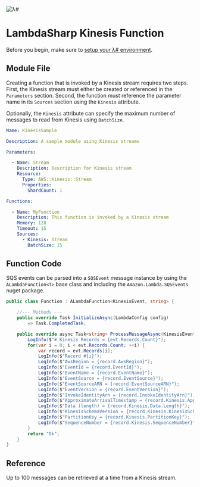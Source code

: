 ![λ#](../../Docs/LambdaSharp_v2_small.png)

# LambdaSharp Kinesis Function

Before you begin, make sure to [setup your λ# environment](../../Bootstrap/).

## Module File

Creating a function that is invoked by a Kinesis stream requires two steps. First, the Kinesis stream must either be created or referenced in the `Parameters` section. Second, the function must reference the parameter name in its `Sources` section using the `Kinesis` attribute.

Optionally, the `Kinesis` attribute can specify the maximum number of messages to read from Kinesis using `BatchSize`.

```yaml
Name: KinesisSample

Description: A sample module using Kinesis streams

Parameters:

  - Name: Stream
    Description: Description for Kinesis stream
    Resource:
      Type: AWS::Kinesis::Stream
      Properties:
        ShardCount: 1

Functions:

  - Name: MyFunction
    Description: This function is invoked by a Kinesis stream
    Memory: 128
    Timeout: 15
    Sources:
      - Kinesis: Stream
        BatchSize: 15
```

## Function Code

SQS events can be parsed into a `SQSEvent` message instance by using the `ALambdaFunction<T>` base class and including the `Amazon.Lambda.SQSEvents` nuget package.

```csharp
public class Function : ALambdaFunction<KinesisEvent, string> {

    //--- Methods ---
    public override Task InitializeAsync(LambdaConfig config)
        => Task.CompletedTask;

    public override async Task<string> ProcessMessageAsync(KinesisEvent evt, ILambdaContext context) {
        LogInfo($"# Kinesis Records = {evt.Records.Count}");
        for(var i = 0; i < evt.Records.Count; ++i) {
            var record = evt.Records[i];
            LogInfo($"Record #{i}");
            LogInfo($"AwsRegion = {record.AwsRegion}");
            LogInfo($"EventId = {record.EventId}");
            LogInfo($"EventName = {record.EventName}");
            LogInfo($"EventSource = {record.EventSource}");
            LogInfo($"EventSourceARN = {record.EventSourceARN}");
            LogInfo($"EventVersion = {record.EventVersion}");
            LogInfo($"InvokeIdentityArn = {record.InvokeIdentityArn}");
            LogInfo($"ApproximateArrivalTimestamp = {record.Kinesis.ApproximateArrivalTimestamp}");
            LogInfo($"Data (length) = {record.Kinesis.Data.Length}");
            LogInfo($"KinesisSchemaVersion = {record.Kinesis.KinesisSchemaVersion}");
            LogInfo($"PartitionKey = {record.Kinesis.PartitionKey}");
            LogInfo($"SequenceNumber = {record.Kinesis.SequenceNumber}");
        }
        return "Ok";
    }
}
```

## Reference

Up to 100 messages can be retrieved at a time from a Kinesis stream.
